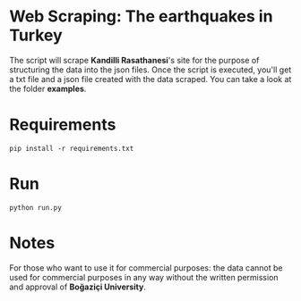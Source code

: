 # Web Scraping: The earthquakes in Turkey

The script will scrape **Kandilli Rasathanesi**'s site for the purpose of structuring the data into the json files.
Once the script is executed, you'll get a txt file and a json file created with the data scraped. You can take a look at the folder **examples**.

# Requirements

    pip install -r requirements.txt
    
# Run

    python run.py
    
# Notes

For those who want to use it for commercial purposes: the data cannot be used for commercial purposes in any way without the written permission and approval of **Boğaziçi University**.
